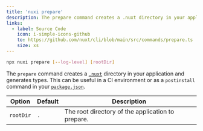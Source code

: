 ```yaml
---
title: 'nuxi prepare'
description: The prepare command creates a .nuxt directory in your application and generates types.
links:
  - label: Source Code
    icon: i-simple-icons-github
    to: https://github.com/nuxt/cli/blob/main/src/commands/prepare.ts
    size: xs
---
```


```bash [Terminal]
npx nuxi prepare [--log-level] [rootDir]
```

The `prepare` command creates a [`.nuxt`](/docs/guide/directory-structure/nuxt) directory in your application and generates types. This can be useful in a CI environment or as a `postinstall` command in your [`package.json`](/docs/guide/directory-structure/package).

Option        | Default          | Description
-------------------------|-----------------|------------------
`rootDir` | `.` | The root directory of the application to prepare.
